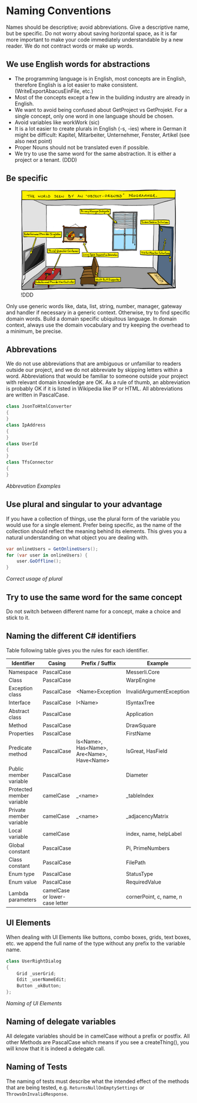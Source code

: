 # Naming Conventions

Names should be descriptive; avoid abbreviations.
Give a descriptive name, but be specific. Do not worry about saving horizontal space, as it is far more important to make your code immediately understandable by a new reader. We do not contract words or make up words.

## We use English words for abstractions

* The programming language is in English, most concepts are in English, therefore English is a lot easier to make consistent. (WriteExportAbacusEinFile, etc.)
* Most of the concepts except a few in the building industry are already in English.
* We want to avoid being confused about GetProject vs GetProjekt. For a single concept, only one word in one language should be chosen.
* Avoid variables like workWork (sic)
* It is a lot easier to create plurals in English (-s, -ies) where in German it might be difficult: Kapitel, Mitarbeiter, Unternehmer, Fenster, Artikel (see also next point)
* Proper Nouns  should not be translated even if possible.
* We try to use the same word for the same abstraction. It is either a project or a tenant. (DDD)

## Be specific

<figure>
    <img src="./images/oop-naming.png" alt="The world seen by an &quot;object-oriented&quot; programmer." />
    <figcaption>!DDD</figcaption>
</figure>

Only use generic words like, data, list, string, number, manager, gateway and handler if necessary in a generic context. Otherwise, try to find specific domain words. Build a domain specific ubiquitous language.
In domain context, always use the domain vocabulary and try keeping the overhead to a minimum, be precise.

## Abbrevations
We do not use abbreviations that are ambiguous or unfamiliar to readers outside our project, and we do not abbreviate by skipping letters within a word. Abbreviations that would be familiar to someone outside your project with relevant domain knowledge are OK. As a rule of thumb, an abbreviation is probably OK if it is listed in Wikipedia like IP or HTML.
All abbreviations are written in PascalCase.

```csharp
class JsonToHtmlConverter
{
}
class IpAddress
{
}
class UserId
{
}
class TfsConnector
{
}
```
*Abbrevation Examples*

## Use plural and singular to your advantage

If you have a collection of things, use the plural form of the variable you would use for a single element. Prefer being specific, as the name of the collection should reflect the meaning behind its elements. This gives you a natural understanding on what object you are dealing with.

```csharp
var onlineUsers = GetOnlineUsers();
for (var user in onlineUsers) {
    user.GoOffline();
}
```
*Correct usage of plural*

## Try to use the same word for the same concept

Do not switch between different name for a concept, make a choice and stick to it.

## Naming the different C# identifiers

Table following table gives you the rules for each identifier.

| Identifier                | Casing                                 | Prefix / Suffix                                 | Example                  |
|---------------------------|----------------------------------------|-------------------------------------------------|--------------------------|
| Namespace                 | PascalCase                             |                                                 | Messerli\.Core           |
| Class                     | PascalCase                             |                                                 | WarpEngine               |
| Exception class           | PascalCase                             | \<Name>Exception                                | InvalidArgumentException |
| Interface                 | PascalCase                             | I\<Name>                                        | ISyntaxTree              |
| Abstract class            | PascalCase                             |                                                 | Application              |
| Method                    | PascalCase                             |                                                 | DrawSquare               |
| Properties                | PascalCase                             |                                                 | FirstName                |
| Predicate method          | PascalCase                             | Is\<Name\>, Has\<Name>, Are\<Name>, Have\<Name> | IsGreat, HasField        |
| Public member variable    | PascalCase                             |                                                 | Diameter                 |
| Protected member variable | camelCase                              | _\<name>                                        | _tableIndex              |
| Private member variable   | camelCase                              | _\<name>                                        | _adjacencyMatrix         |
| Local variable            | camelCase                              |                                                 | index, name, helpLabel   |
| Global constant           | PascalCase                             |                                                 | Pi, PrimeNumbers         |
| Class constant            | PascalCase                             |                                                 | FilePath                 |
| Enum type                 | PascalCase                             |                                                 | StatusType               |
| Enum value                | PascalCase                             |                                                 | RequiredValue            |
| Lambda parameters         | camelCase or lower-case letter         |                                                 | cornerPoint, c, name, n  |


## UI Elements
When dealing with UI Elements like buttons, combo boxes, grids, text boxes, etc. we append the full name of the type without any prefix to the variable name. 

```csharp
class UserRightDialog
{
    Grid _userGrid;
    Edit _userNameEdit;
    Button _okButton;
};
```
*Naming of UI Elements*

## Naming of delegate variables

All delegate variables should be in camelCase without a prefix or postfix. All other Methods are PascalCase which means if you see a createThing(), you will know that it is indeed a delegate call.

## Naming of Tests

The naming of tests must describe what the intended effect of the methods that are being tested, e.g. `ReturnsNullOnEmptySettings` or `ThrowsOnInvalidResponse`.
